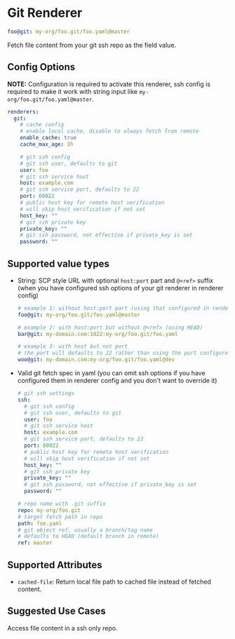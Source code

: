 # Git Renderer

```yaml
foo@git: my-org/foo.git/foo.yaml@master
```

Fetch file content from your git ssh repo as the field value.

## Config Options

__NOTE:__ Configuration is required to activate this renderer, ssh config is required to make it work with string input like `my-org/foo.git/foo.yaml@master`.

```yaml
renderers:
  git:
    # cache config
    # enable local cache, disable to always fetch from remote
    enable_cache: true
    cache_max_age: 1h

    # git ssh config
    # git ssh user, defaults to git
    user: foo
    # git ssh service host
    host: example.com
    # git ssh service port, defaults to 22
    port: 60022
    # public host key for remote host verification
    # will skip host verification if not set
    host_key: ""
    # git ssh private key
    private_key: ""
    # git ssh password, not effective if private_key is set
    password: ""
```

## Supported value types

- String: SCP style URL with optional `host:port` part and `@<ref>` suffix (when you have configured ssh options of your git renderer in renderer config)

  ```yaml
  # example 1: without host:port part (using that configured in renderer config) and with @<ref>
  foo@git: my-org/foo.git/foo.yaml@master

  # example 2: with host:port but without @<ref> (using HEAD)
  bar@git: my-domain.com:1022:my-org/foo.git/foo.yaml

  # example 3: with host but not port
  # the port will defaults to 22 rather than using the port configured in renderer config
  woo@git: my-domain.com:my-org/foo.git/foo.yaml@dev
  ```

- Valid git fetch spec in yaml (you can omit ssh options if you have configured them in renderer config and you don't want to override it)

  ```yaml
  # git ssh settings
  ssh:
    # git ssh config
    # git ssh user, defaults to git
    user: foo
    # git ssh service host
    host: example.com
    # git ssh service port, defaults to 22
    port: 60022
    # public host key for remote host verification
    # will skip host verification if not set
    host_key: ""
    # git ssh private key
    private_key: ""
    # git ssh password, not effective if private_key is set
    password: ""

  # repo name with .git suffix
  repo: my-org/foo.git
  # target fetch path in repo
  path: foo.yaml
  # git object ref, usually a branch/tag name
  # defaults to HEAD (default branch in remote)
  ref: master
  ```

## Supported Attributes

- `cached-file`: Return local file path to cached file instead of fetched content.

## Suggested Use Cases

Access file content in a ssh only repo.
